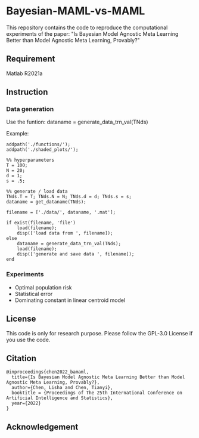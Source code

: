 # Bayesian-MAML-vs-MAML

This repository contains the code to reproduce the computational experiments of the paper: 
"Is Bayesian Model Agnostic Meta Learning Better than Model Agnostic Meta Learning, Provably?"


## Requirement
Matlab R2021a


##


## Instruction

### Data generation
Use the funtion:
dataname = generate_data_trn_val(TNds)

Example:
```
addpath('./functions/');
addpath('./shaded_plots/');

%% hyperparameters
T = 100;
N = 20;
d = 1;
s = .5;

%% generate / load data
TNds.T = T; TNds.N = N; TNds.d = d; TNds.s = s;
dataname = get_dataname(TNds);

filename = ['./data/', dataname, '.mat'];

if exist(filename, 'file')
    load(filename);
    disp(['load data from ', filename]);
else
    dataname = generate_data_trn_val(TNds);
    load(filename);
    disp(['generate and save data ', filename]);
end
```

### Experiments
- Optimal population risk
- Statistical error
- Dominating constant in linear centroid model


## License

This code is only for research purpose.
Please follow the GPL-3.0 License if you use the code.


## Citation

```
@inproceedings{chen2022_bamaml,
  title={Is Bayesian Model Agnostic Meta Learning Better than Model Agnostic Meta Learning, Provably?},
  author={Chen, Lisha and Chen, Tianyi},
  booktitle = {Proceedings of The 25th International Conference on Artificial Intelligence and Statistics},
  year={2022}
}
```


## Acknowledgement


